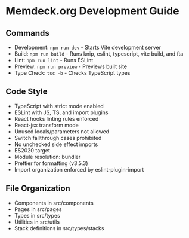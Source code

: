 # Memdeck.org Development Guide

## Commands
- Development: `npm run dev` - Starts Vite development server
- Build: `npm run build` - Runs knip, eslint, typescript, vite build, and fta
- Lint: `npm run lint` - Runs ESLint
- Preview: `npm run preview` - Previews built site
- Type Check: `tsc -b` - Checks TypeScript types

## Code Style
- TypeScript with strict mode enabled
- ESLint with JS, TS, and import plugins
- React hooks linting rules enforced
- React-jsx transform mode
- Unused locals/parameters not allowed
- Switch fallthrough cases prohibited
- No unchecked side effect imports
- ES2020 target
- Module resolution: bundler
- Prettier for formatting (v3.5.3)
- Import organization enforced by eslint-plugin-import

## File Organization
- Components in src/components
- Pages in src/pages
- Types in src/types
- Utilities in src/utils
- Stack definitions in src/types/stacks